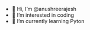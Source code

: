- 👋 Hi, I’m @anushreerajesh
- 👀 I’m interested in coding 
- 🌱 I’m currently learning Pyton 

<!---
anushreerajesh/anushreerajesh is a ✨ special ✨ repository because its `README.md` (this file) appears on your GitHub profile.
You can click the Preview link to take a look at your changes.
--->
